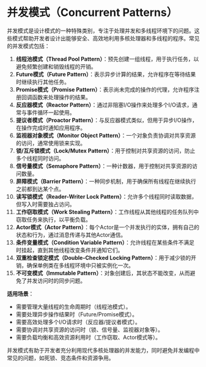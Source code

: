 # 并发模式（Concurrent Patterns）

并发模式是设计模式的一种特殊类别，专注于处理并发和多线程环境下的问题。这些模式帮助开发者设计出能够安全、高效地利用多核处理器和多线程的程序。常见的并发模式包括：

1. **线程池模式（Thread Pool Pattern）**：预先创建一组线程，用于执行任务，以避免频繁创建和销毁线程的开销。
2. **Future模式（Future Pattern）**：表示异步计算的结果，允许程序在等待结果时继续执行其他任务。
3. **Promise模式（Promise Pattern）**：表示尚未完成的操作的代理，允许程序注册回调函数来处理操作的结果。
4. **反应器模式（Reactor Pattern）**：通过非阻塞I/O操作来处理多个I/O请求，通常与事件循环一起使用。
5. **提议者模式（Proactor Pattern）**：与反应器模式类似，但用于异步I/O操作，在操作完成时通知应用程序。
6. **监视器对象模式（Monitor Object Pattern）**：一个对象负责协调对共享资源的访问，通常使用锁来实现。
7. **锁/互斥锁模式（Lock/Mutex Pattern）**：用于控制对共享资源的访问，防止多个线程同时访问。
8. **信号量模式（Semaphore Pattern）**：一种计数器，用于控制对共享资源的访问数量。
9. **屏障模式（Barrier Pattern）**：一种同步机制，用于确保所有线程在继续执行之前都到达某个点。
10. **读写锁模式（Reader-Writer Lock Pattern）**：允许多个线程同时读取数据，但写入时需要独占访问。
11. **工作窃取模式（Work Stealing Pattern）**：工作线程从其他线程的任务队列中窃取任务来执行，以平衡负载。
12. **Actor模式（Actor Pattern）**：每个Actor是一个并发执行的实体，拥有自己的状态和行为，通过消息传递与其他Actor通信。
13. **条件变量模式（Condition Variable Pattern）**：允许线程在某些条件不满足时挂起，直到其他线程改变条件并通知它们。
14. **双重检查锁定模式（Double-Checked Locking Pattern）**：用于减少锁的开销，确保单例类在多线程环境中只被实例化一次。
15. **不可变模式（Immutable Pattern）**：对象创建后，其状态不能改变，从而避免了并发访问时的同步问题。

**适用场景**：
- 需要管理大量线程的生命周期时（线程池模式）。
- 需要处理异步操作结果时（Future/Promise模式）。
- 需要高效处理多个I/O请求时（反应器/提议者模式）。
- 需要协调对共享资源的访问时（锁、信号量、监视器对象等）。
- 需要负载均衡和高效资源利用时（工作窃取、Actor模式等）。

并发模式有助于开发者充分利用现代多核处理器的并发能力，同时避免并发编程中常见的问题，如死锁、竞态条件和资源争用。 